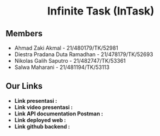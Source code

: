 <h1 align="center"> Infinite Task (InTask) </h1>

## Members
- Ahmad Zaki Akmal - 21/480179/TK/52981
- Diestra Pradana Duta Ramadhan - 21/478179/TK/52693
- Nikolas Galih Saputro - 21/482747/TK/53361
- Salwa Maharani - 21/481194/TK/53113

## Our Links
- **Link presentasi :**
- **Link video presentasi :**
- **Link API documentation Postman :**
- **Link deployed web :**
- **Link github backend :**
